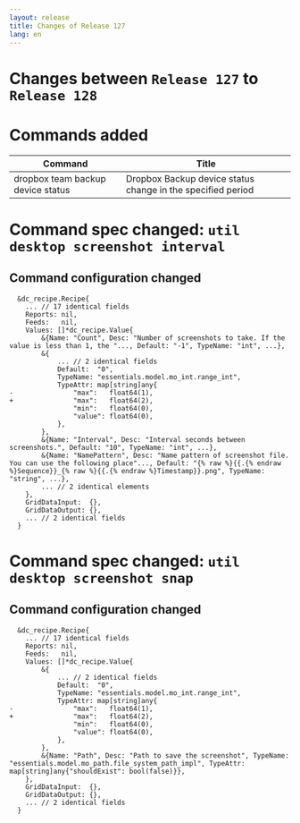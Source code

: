 ```yaml
---
layout: release
title: Changes of Release 127
lang: en
---
```


# Changes between `Release 127` to `Release 128`

# Commands added


| Command                           | Title                                                       |
|-----------------------------------|-------------------------------------------------------------|
| dropbox team backup device status | Dropbox Backup device status change in the specified period |



# Command spec changed: `util desktop screenshot interval`



## Command configuration changed


```
  &dc_recipe.Recipe{
  	... // 17 identical fields
  	Reports: nil,
  	Feeds:   nil,
  	Values: []*dc_recipe.Value{
  		&{Name: "Count", Desc: "Number of screenshots to take. If the value is less than 1, the "..., Default: "-1", TypeName: "int", ...},
  		&{
  			... // 2 identical fields
  			Default:  "0",
  			TypeName: "essentials.model.mo_int.range_int",
  			TypeAttr: map[string]any{
- 				"max":   float64(1),
+ 				"max":   float64(2),
  				"min":   float64(0),
  				"value": float64(0),
  			},
  		},
  		&{Name: "Interval", Desc: "Interval seconds between screenshots.", Default: "10", TypeName: "int", ...},
  		&{Name: "NamePattern", Desc: "Name pattern of screenshot file. You can use the following place"..., Default: "{% raw %}{{.{% endraw %}Sequence}}_{% raw %}{{.{% endraw %}Timestamp}}.png", TypeName: "string", ...},
  		... // 2 identical elements
  	},
  	GridDataInput:  {},
  	GridDataOutput: {},
  	... // 2 identical fields
  }
```
# Command spec changed: `util desktop screenshot snap`



## Command configuration changed


```
  &dc_recipe.Recipe{
  	... // 17 identical fields
  	Reports: nil,
  	Feeds:   nil,
  	Values: []*dc_recipe.Value{
  		&{
  			... // 2 identical fields
  			Default:  "0",
  			TypeName: "essentials.model.mo_int.range_int",
  			TypeAttr: map[string]any{
- 				"max":   float64(1),
+ 				"max":   float64(2),
  				"min":   float64(0),
  				"value": float64(0),
  			},
  		},
  		&{Name: "Path", Desc: "Path to save the screenshot", TypeName: "essentials.model.mo_path.file_system_path_impl", TypeAttr: map[string]any{"shouldExist": bool(false)}},
  	},
  	GridDataInput:  {},
  	GridDataOutput: {},
  	... // 2 identical fields
  }
```

